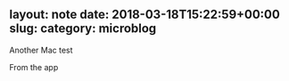 layout: note
date: 2018-03-18T15:22:59+00:00
slug: 
category: microblog
---
Another Mac test

From the app
